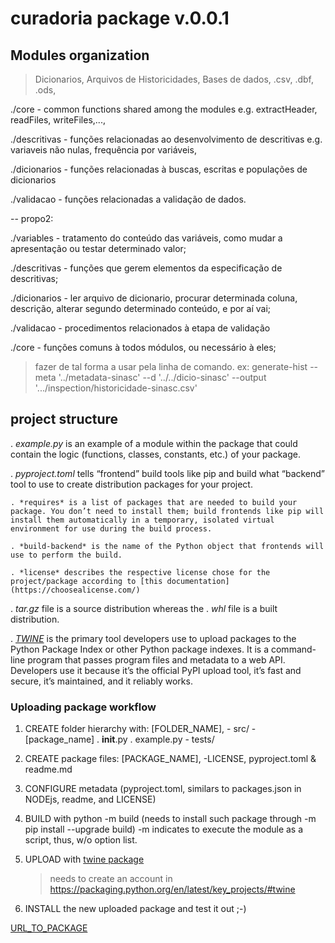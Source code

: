# curadoria package v.0.0.1

## Modules organization

> Dicionarios, Arquivos de Historicidades, Bases de dados,
	.csv, .dbf, .ods, 


./core 
	- common functions shared among the modules
		e.g. extractHeader, readFiles, writeFiles,...,

./descritivas
	- funções relacionadas ao desenvolvimento de descritivas
		e.g. variaveis não nulas, frequência por variáveis, 

./dicionarios
	- funções relacionadas à buscas, escritas e populações de dicionarios

./validacao
	- funções relacionadas a validação de dados.




-- propo2:

./variables
	- tratamento do conteúdo das variáveis, como mudar a apresentação ou testar determinado valor;

./descritivas
	- funções que gerem elementos da especificação de descritivas;

./dicionarios
	- ler arquivo de dicionario, procurar determinada coluna, descrição, alterar segundo determinado conteúdo, e por aí vai;

./validacao
	- procedimentos relacionados à etapa de validação 

./core
	- funções comuns à todos módulos, ou necessário à eles;

	
> fazer de tal forma a usar pela linha de comando.
	ex: generate-hist --meta '../metadata-sinasc' --d '../../dicio-sinasc' --output '.../inspection/historicidade-sinasc.csv'



## project structure

. *example.py* is an example of a module within the package that could contain the logic (functions, classes, constants, etc.) of your package. 

. *pyproject.toml* tells “frontend” build tools like pip and build what “backend” tool to use to create distribution packages for your project.
	
	. *requires* is a list of packages that are needed to build your package. You don’t need to install them; build frontends like pip will install them automatically in a temporary, isolated virtual environment for use during the build process.

	. *build-backend* is the name of the Python object that frontends will use to perform the build.

	. *license* describes the respective license chose for the project/package according to [this documentation](https://choosealicense.com/)


. *tar.gz* file is a source distribution whereas the 
. *whl* file is a built distribution. 


. [*TWINE*](https://packaging.python.org/en/latest/key_projects/#twine) is the primary tool developers use to upload packages to the Python Package Index or other Python package indexes. It is a command-line program that passes program files and metadata to a web API. Developers use it because it’s the official PyPI upload tool, it’s fast and secure, it’s maintained, and it reliably works.


### Uploading package workflow


1. CREATE folder hierarchy with:
	[FOLDER_NAME],
		- src/
			- [package_name]
				. __init__.py
				. example.py
		- tests/

2. CREATE package files:
	[PACKAGE_NAME],
		-LICENSE, pyproject.toml & readme.md

3. CONFIGURE metadata (pyproject.toml, similars to packages.json in NODEjs, readme, and LICENSE)

4. BUILD with python -m build (needs to install such package through -m pip install --upgrade build)
	-m indicates to execute the module as a script, thus, w/o option list.


5. UPLOAD with [twine package](https://packaging.python.org/en/latest/key_projects/#twine)
	> needs to create an account in <https://packaging.python.org/en/latest/key_projects/#twine>

6. INSTALL the new uploaded package and test it out ;-)


[URL_TO_PACKAGE](https://test.pypi.org/project/cidacs-curadoria-example-package-22-08-2022/0.0.1/)






